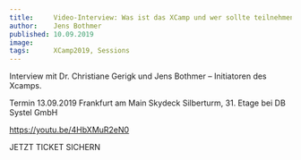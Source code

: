 ```yaml
---
title:     Video-Interview: Was ist das XCamp und wer sollte teilnehmen?
author:    Jens Bothmer
published: 10.09.2019
image:     
tags:      XCamp2019, Sessions
---
```


Interview mit Dr. Christiane Gerigk und Jens Bothmer – Initiatoren des Xcamps.

Termin 13.09.2019
Frankfurt am Main
Skydeck Silberturm, 31. Etage
bei DB Systel GmbH

https://youtu.be/4HbXMuR2eN0

JETZT TICKET SICHERN
